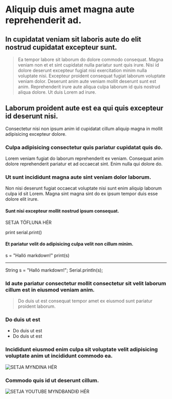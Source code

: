 # Aliquip duis amet magna aute reprehenderit ad.

## In cupidatat veniam sit laboris aute do elit nostrud cupidatat excepteur sunt.

>Ea tempor labore sit laborum do dolore commodo consequat. Magna veniam non et et sint cupidatat nulla pariatur sunt quis irure. Nisi id dolore deserunt excepteur fugiat nisi exercitation minim nulla voluptate nisi. Excepteur proident consequat fugiat laborum voluptate veniam dolor. Deserunt anim aute veniam mollit deserunt sunt est anim. Reprehenderit irure aute aliqua culpa laborum id quis nostrud aliqua dolore. Ut duis Lorem ad irure.

## Laborum proident aute est ea qui quis excepteur id deserunt nisi.

Consectetur nisi non ipsum anim id cupidatat cillum aliquip magna in mollit adipisicing excepteur dolore. 

### Culpa adipisicing consectetur quis pariatur cupidatat quis do.

Lorem veniam fugiat do laborum reprehenderit ex veniam. Consequat anim dolore reprehenderit pariatur et ad occaecat sint. Enim nulla qui dolore do. 

### Ut sunt incididunt magna aute sint veniam dolor laborum.

Non nisi deserunt fugiat occaecat voluptate nisi sunt enim aliquip laborum culpa id sit Lorem. Magna sint magna sint do ex ipsum tempor duis esse dolore elit irure.

#### Sunt nisi excepteur mollit nostrud ipsum consequat.

SETJA TÖFLUNA HÉR

print     serial.print()




#### Et pariatur velit do adipisicing culpa velit non cillum minim.

s = "Halló markdown!"
print(s)

---

String s = "Halló markdown!";
Serial.println(s);

### Id aute pariatur consectetur mollit consectetur sit velit laborum cillum est in eiusmod veniam anim.

>Do duis ut est consequat tempor amet ex eiusmod sunt pariatur proident laborum.

### Do duis ut est
* Do duis ut est
* Do duis ut est 

### Incididunt eiusmod enim culpa sit voluptate velit adipisicing voluptate anim ut incididunt commodo ea.

![SETJA MYNDINA HÉR](https://tskoli.is/wp-content/uploads/2019/06/skolavorduholt-705x475.jpg)

### Commodo quis id ut deserunt cillum.

![SETJA YOUTUBE MYNDBANDIÐ HÉR](https://www.youtube.com/watch?v=dQw4w9WgXcQ)


